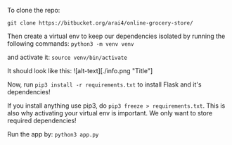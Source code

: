 To clone the repo:

```git clone https://bitbucket.org/arai4/online-grocery-store/ ```

Then create a virtual env to keep our dependencies isolated by running the following commands:
```python3 -m venv venv```

and activate it:
```source venv/bin/activate```

It should look like this:
![alt-text][./info.png "Title"]

Now, run ```pip3 install -r requirements.txt``` to install Flask and it's dependencies!

If you install anything use pip3, do ```pip3 freeze > requirements.txt```. This is also why activating your virtual env is important. We only want to store required dependencies!

Run the app by:
```python3 app.py```

